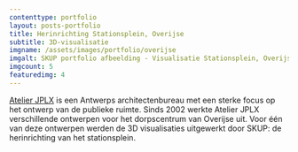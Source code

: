 ```yaml
--- 
contenttype: portfolio
layout: posts-portfolio
title: Herinrichting Stationsplein, Overijse
subtitle: 3D-visualisatie
imgname: /assets/images/portfolio/overijse
imgalt: SKUP portfolio afbeelding - Visualisatie Stationsplein, Overijse
imgcount: 5
featuredimg: 4
---
```

[Atelier JPLX][] is een Antwerps architectenbureau met een sterke focus op het ontwerp van de publieke ruimte.
Sinds 2002 werkte Atelier JPLX verschillende ontwerpen voor het dorpscentrum van Overijse uit.
Voor één van deze ontwerpen werden de 3D visualisaties uitgewerkt door SKUP: de herinrichting van het stationsplein.

[Atelier JPLX]: http://jplx.be/HTML/home.html "Atelier JPLX"

